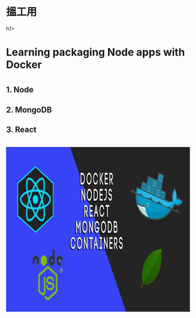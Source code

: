 <h1>搵工用</h1>h1>
<h1>Learning packaging Node apps with Docker<h1>
<h2>1. Node</h2>
<h2>2. MongoDB</h2>
<h2>3. React</h2>
<br>
<img src="./images/node-mongodb-react-docker.jpg" alt="node-mongodb-react-docker" title="Node MongoDB React Docker" width="800" height="450" />
